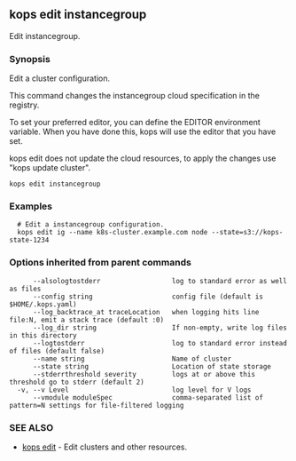 ## kops edit instancegroup

Edit instancegroup.

### Synopsis


Edit a cluster configuration. 

This command changes the instancegroup cloud specification in the registry. 

  To set your preferred editor, you can define the EDITOR environment variable.
  When you have done this, kops will use the editor that you have set.
  
kops edit does not update the cloud resources, to apply the changes use "kops update cluster".

```
kops edit instancegroup
```

### Examples

```
  # Edit a instancegroup configuration.
  kops edit ig --name k8s-cluster.example.com node --state=s3://kops-state-1234
```

### Options inherited from parent commands

```
      --alsologtostderr                  log to standard error as well as files
      --config string                    config file (default is $HOME/.kops.yaml)
      --log_backtrace_at traceLocation   when logging hits line file:N, emit a stack trace (default :0)
      --log_dir string                   If non-empty, write log files in this directory
      --logtostderr                      log to standard error instead of files (default false)
      --name string                      Name of cluster
      --state string                     Location of state storage
      --stderrthreshold severity         logs at or above this threshold go to stderr (default 2)
  -v, --v Level                          log level for V logs
      --vmodule moduleSpec               comma-separated list of pattern=N settings for file-filtered logging
```

### SEE ALSO
* [kops edit](kops_edit.md)	 - Edit clusters and other resources.

